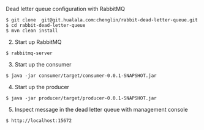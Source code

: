Dead letter queue configuration with RabbitMQ

```
$ git clone  git@git.hualala.com:chenglin/rabbit-dead-letter-queue.git
$ cd rabbit-dead-letter-queue
$ mvn clean install
```

2. Start up RabbitMQ

```
$ rabbitmq-server
```

3. Start up the consumer

```
$ java -jar consumer/target/consumer-0.0.1-SNAPSHOT.jar
```

4. Start up the producer

```
$ java -jar producer/target/producer-0.0.1-SNAPSHOT.jar
```

5. Inspect message in the dead letter queue with management console

```
$ http://localhost:15672
```

